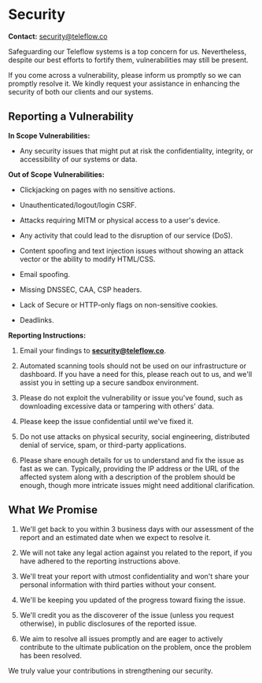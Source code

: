 # Security

**Contact:** security@teleflow.co

Safeguarding our Teleflow systems is a top concern for us. Nevertheless, despite our best efforts to fortify them, vulnerabilities may still be present.

If you come across a vulnerability, please inform us promptly so we can promptly resolve it. We kindly request your assistance in enhancing the security of both our clients and our systems.

## Reporting a Vulnerability

**In Scope Vulnerabilities:**

- Any security issues that might put at risk the confidentiality, integrity, or accessibility of our systems or data.

**Out of Scope Vulnerabilities:**

- Clickjacking on pages with no sensitive actions.

- Unauthenticated/logout/login CSRF.

- Attacks requiring MITM or physical access to a user's device.

- Any activity that could lead to the disruption of our service (DoS).

- Content spoofing and text injection issues without showing an attack vector or the ability to modify HTML/CSS.

- Email spoofing.

- Missing DNSSEC, CAA, CSP headers.

- Lack of Secure or HTTP-only flags on non-sensitive cookies.

- Deadlinks.

**Reporting Instructions:**

1. Email your findings to **security@teleflow.co**.

2. Automated scanning tools should not be used on our infrastructure or dashboard. If you have a need for this, please reach out to us, and we'll assist you in setting up a secure sandbox environment.

3. Please do not exploit the vulnerability or issue you've found, such as downloading excessive data or tampering with others' data.

4. Please keep the issue confidential until we've fixed it.

5. Do not use attacks on physical security, social engineering, distributed denial of service, spam, or third-party applications.

6. Please share enough details for us to understand and fix the issue as fast as we can. Typically, providing the IP address or the URL of the affected system along with a description of the problem should be enough, though more intricate issues might need additional clarification.

## What *We* Promise

1. We'll get back to you within 3 business days with our assessment of the report and an estimated date when we expect to resolve it.

2. We will not take any legal action against you related to the report, if you have adhered to the reporting instructions above.

3. We'll treat your report with utmost confidentiality and won't share your personal information with third parties without your consent.

4. We'll be keeping you updated of the progress toward fixing the issue.

5. We'll credit you as the discoverer of the issue (unless you request otherwise), in public disclosures of the reported issue.

6. We aim to resolve all issues promptly and are eager to actively contribute to the ultimate publication on the problem, once the problem has been resolved.

We truly value your contributions in strengthening our security.
